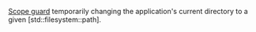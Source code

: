 [Scope guard](https://stackoverflow.com/questions/31365013/what-is-scopeguard-in-c) temporarily changing the application's current directory to a given [std::filesystem::path].
